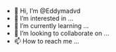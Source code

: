 - 👋 Hi, I’m @Eddymadvd
- 👀 I’m interested in ...
- 🌱 I’m currently learning ...
- 💞️ I’m looking to collaborate on ...
- 📫 How to reach me ...

<!---
Eddymadvd/Eddymadvd is a ✨ special ✨ repository because its `README.md` (this file) appears on your GitHub profile.
You can click the Preview link to take a look at your changes.
--->

